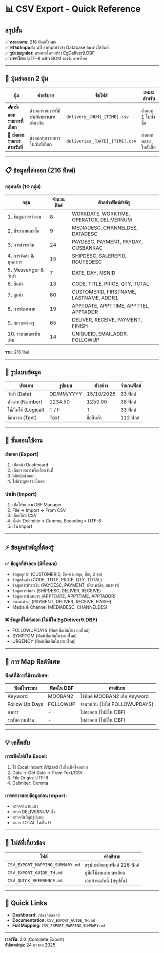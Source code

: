 # 📊 CSV Export - Quick Reference

## สรุปสั้น

✅ **ส่งออกครบ:** 216 ฟิลด์ทั้งหมด  
✅ **พร้อม Import:** นำไป import เข้า Database ต้นทางได้ทันที  
✅ **รูปแบบถูกต้อง:** ตรงตามโครงสร้าง EgDeliver9.DBF  
✅ **ภาษาไทย:** UTF-8 with BOM รองรับภาษาไทย  

---

## 🎯 ปุ่มส่งออก 2 ปุ่ม

| ปุ่ม | คำอธิบาย | ชื่อไฟล์ | เหมาะสำหรับ |
|------|---------|----------|------------|
| **📥 ส่งออกรายการที่เลือก** | ส่งออกรายการที่มี delivernum เดียวกัน | `delivery_[NUM]_[TIME].csv` | ส่งออก 1 ใบสั่งซื้อ |
| **📅 ส่งออกรายการตามวันที่** | ส่งออกทุกรายการในวันที่เลือก | `deliveries_[DATE]_[TIME].csv` | ส่งออกหลายใบสั่งซื้อ |

---

## 📋 ข้อมูลที่ส่งออก (216 ฟิลด์)

### กลุ่มหลัก (10 กลุ่ม)

| กลุ่ม | จำนวนฟิลด์ | ตัวอย่างฟิลด์สำคัญ |
|------|-----------|------------------|
| 1. ข้อมูลการทำงาน | 8 | WORKDATE, WORKTIME, OPERATOR, DELIVERNUM |
| 2. ประเภทและสื่อ | 9 | MEDIADESC, CHANNELDES, DATADESC |
| 3. การชำระเงิน | 24 | PAYDESC, PAYMENT, PAYDAY, CUSBANKAC |
| 4. การจัดส่ง & บุคลากร | 15 | SHIPDESC, SALEREPID, ROUTEDESC |
| 5. Messenger & วันที่ | 7 | DATE, DAY, MSNID |
| 6. สินค้า | 13 | CODE, TITLE, PRICE, QTY, TOTAL |
| 7. ลูกค้า | 60 | CUSTOMERID, FIRSTNAME, LASTNAME, ADDR1 |
| 8. การนัดหมาย | 19 | APPTDATE, APPTTIME, APPTTEL, APPTADDR |
| 9. สถานะต่างๆ | 65 | DELIVER, RECEIVE, PAYMENT, FINISH |
| 10. ระบบและเพิ่มเติม | 14 | UNIQUEID, EMAILADDR, FOLLOWUP |

**รวม:** 216 ฟิลด์

---

## 🔢 รูปแบบข้อมูล

| ประเภท | รูปแบบ | ตัวอย่าง | จำนวนฟิลด์ |
|--------|--------|---------|-----------|
| วันที่ (Date) | DD/MM/YYYY | 15/10/2025 | 33 ฟิลด์ |
| ตัวเลข (Number) | 1234.50 | 1250.00 | 38 ฟิลด์ |
| ใช่/ไม่ใช่ (Logical) | T / F | T | 33 ฟิลด์ |
| ข้อความ (Text) | Text | ชื่อสินค้า | 112 ฟิลด์ |

---

## 🚀 ขั้นตอนใช้งาน

### ส่งออก (Export)
1. เปิดหน้า Dashboard
2. เลือกรายการหรือเลือกวันที่
3. คลิกปุ่มส่งออก
4. ไฟล์จะถูกดาวน์โหลด

### นำเข้า (Import)
1. เปิดโปรแกรม DBF Manager
2. File → Import → From CSV
3. เลือกไฟล์ CSV
4. ตั้งค่า: Delimiter = Comma, Encoding = UTF-8
5. เริ่ม Import

---

## ⚡ ข้อมูลสำคัญที่ต้องรู้

### ✅ ข้อมูลที่ส่งออก (มีทั้งหมด)
- ข้อมูลลูกค้า (CUSTOMERID, ชื่อ-นามสกุล, ที่อยู่ 2 ชุด)
- ข้อมูลสินค้า (CODE, TITLE, PRICE, QTY, TOTAL)
- ข้อมูลการชำระเงิน (PAYDESC, PAYMENT, บัตรเครดิต, ธนาคาร)
- ข้อมูลการจัดส่ง (SHIPDESC, DELIVER, RECEIVE)
- ข้อมูลการนัดหมาย (APPTDATE, APPTTIME, APPTADDR)
- สถานะต่างๆ (PAYMENT, DELIVER, RECEIVE, FINISH)
- Media & Channel (MEDIADESC, CHANNELDES)

### ❌ ข้อมูลที่ไม่ส่งออก (ไม่มีใน EgDeliver9.DBF)
- FOLLOWUPDAYS (ฟิลด์เพิ่มเติมในระบบใหม่)
- SYMPTOM (ฟิลด์เพิ่มเติมในระบบใหม่)
- URGENCY (ฟิลด์เพิ่มเติมในระบบใหม่)

---

## 🎨 การ Map ฟิลด์พิเศษ

### ฟิลด์ที่มีการใช้งานพิเศษ:

| ฟิลด์ในระบบ | ฟิลด์ใน DBF | คำอธิบาย |
|------------|------------|---------|
| Keyword | MOOBAN2 | ใช้ฟิลด์ MOOBAN2 เก็บ Keyword |
| Follow Up Days | FOLLOWUP | จำนวนวัน (ไม่ใช่ FOLLOWUPDAYS) |
| อาการ | - | ไม่ส่งออก (ไม่มีใน DBF) |
| ระดับความปวด | - | ไม่ส่งออก (ไม่มีใน DBF) |

---

## 💡 เคล็ดลับ

### การเปิดไฟล์ใน Excel:
1. ใช้ Excel Import Wizard (ไม่ใช่เปิดโดยตรง)
2. Data → Get Data → From Text/CSV
3. File Origin: UTF-8
4. Delimiter: Comma

### การตรวจสอบข้อมูลก่อน Import:
- ตรวจจำนวนแถว
- ตรวจ DELIVERNUM ซ้ำ
- ตรวจวันที่ถูกรูปแบบ
- ตรวจ TOTAL ไม่เป็น 0

---

## 📂 ไฟล์ที่เกี่ยวข้อง

| ไฟล์ | คำอธิบาย |
|------|---------|
| `CSV_EXPORT_MAPPING_SUMMARY.md` | สรุปละเอียดทุกฟิลด์ 216 ฟิลด์ |
| `CSV_EXPORT_GUIDE_TH.md` | คู่มือใช้งานแบบละเอียด |
| `CSV_QUICK_REFERENCE.md` | เอกสารฉบับนี้ (สรุปสั้น) |

---

## 🔗 Quick Links

- **Dashboard:** `/dashboard`
- **Documentation:** `CSV_EXPORT_GUIDE_TH.md`
- **Full Mapping:** `CSV_EXPORT_MAPPING_SUMMARY.md`

---

**เวอร์ชัน:** 2.0 (Complete Export)  
**อัปเดตล่าสุด:** 24 ตุลาคม 2025  

